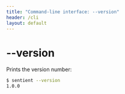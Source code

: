 ```yaml
---
title: "Command-line interface: --version"
header: /cli
layout: default
---
```

# \-\-version

Prints the version number:

```bash
$ sentient --version
1.0.0
```
